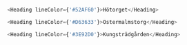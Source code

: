 ```js
<Heading lineColor={'#52AF60'}>Hötorget</Heading>
```

```js
<Heading lineColor={'#D63633'}>Östermalmstorg</Heading>
```

```js
<Heading lineColor={'#3E92D0'}>Kungsträdgården</Heading>
```
